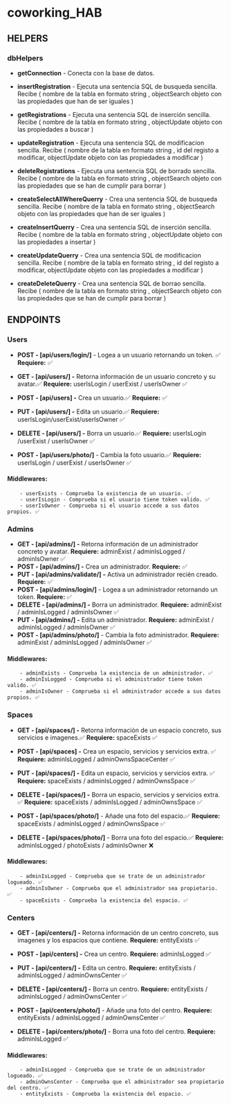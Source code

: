 # coworking_HAB

## HELPERS

### dbHelpers

-   **getConnection** - Conecta con la base de datos.
-   **insertRegistration** - Ejecuta una sentencia SQL de busqueda sencilla.
    Recibe ( nombre de la tabla en formato string , objectSearch objeto con las propiedades que han de ser iguales )
-   **getRegistrations** - Ejecuta una sentencia SQL de inserción sencilla.
    Recibe ( nombre de la tabla en formato string , objectUpdate objeto con las propiedades a buscar )
-   **updateRegistration** - Ejecuta una sentencia SQL de modificacion sencilla.
    Recibe ( nombre de la tabla en formato string , id del registo a modificar, objectUpdate objeto con las propiedades a modificar )
-   **deleteRegistrations** - Ejecuta una sentencia SQL de borrado sencilla.
    Recibe ( nombre de la tabla en formato string , objectSearch objeto con las propiedades que se han de cumplir para borrar )

-   **createSelectAllWhereQuerry** - Crea una sentencia SQL de busqueda sencilla.
    Recibe ( nombre de la tabla en formato string , objectSearch objeto con las propiedades que han de ser iguales )
-   **createInsertQuerry** - Crea una sentencia SQL de inserción sencilla.
    Recibe ( nombre de la tabla en formato string , objectUpdate objeto con las propiedades a insertar )
-   **createUpdateQuerry** - Crea una sentencia SQL de modificacion sencilla.
    Recibe ( nombre de la tabla en formato string , id del registo a modificar, objectUpdate objeto con las propiedades a modificar )
-   **createDeleteQuerry** - Crea una sentencia SQL de borrao sencilla.
    Recibe ( nombre de la tabla en formato string , objectSearch objeto con las propiedades que se han de cumplir para borrar )

## ENDPOINTS

### Users

-   **POST - [api/users/login/]** - Logea a un usuario retornando un token. ✅
    **Requiere:** ✅
-   **GET - [api/users/] -** Retorna información de un usuario concreto y su avatar.✅
    **Requiere:** userIsLogin / userExist / userIsOwner ✅
-   **POST - [api/users] -** Crea un usuario.✅
    **Requiere:** ✅
-   **PUT - [api/users/] -** Edita un usuario.✅
    **Requiere:** userIsLogin/userExist/userIsOwner ✅
-   **DELETE - [api/users/] -** Borra un usuario.✅
    **Requiere:** userIsLogin /userExist / userIsOwner ✅

-   **POST - [api/users/photo/]** - Cambia la foto usuario.✅
    **Requiere:** userIsLogin / userExist / userIsOwner ✅

#### Middlewares:

        - userExists - Comprueba la existencia de un usuario. ✅
        - userIsLogin - Comprueba si el usuario tiene token valido. ✅
        - userIsOwner - Comprueba si el usuario accede a sus datos propios. ✅

### Admins

-   **GET - [api/admins/] -** Retorna información de un administrador concreto y avatar.
    **Requiere:** adminExist / adminIsLogged / adminIsOwner ✅
-   **POST - [api/admins/] -** Crea un administrador.
    **Requiere:** ✅
-   **PUT - [api/admins/validate/] -** Activa un administrador recién creado.
    **Requiere:** ✅
-   **POST - [api/admins/login/]** - Logea a un administrador retornando un token.
    **Requiere:** ✅
-   **DELETE - [api/admins/] -** Borra un administrador.
    **Requiere:** adminExist / adminIsLogged / adminIsOwner ✅
-   **PUT - [api/admins/] -** Edita un administrador.
    **Requiere:** adminExist / adminIsLogged / adminIsOwner ✅
-   **POST - [api/admins/photo/]** - Cambia la foto administrador.
    **Requiere:** adminExist / adminIsLogged / adminIsOwner ✅

#### Middlewares:

        - adminExists - Comprueba la existencia de un administrador. ✅
        - adminIsLogged - Comprueba si el administrador tiene token valido. ✅
        - adminIsOwner - Comprueba si el administrador accede a sus datos propios. ✅

### Spaces

-   **GET - [api/spaces/] -** Retorna información de un espacio concreto, sus servicios e imagenes.✅
    **Requiere:** spaceExists ✅
-   **POST - [api/spaces] -** Crea un espacio, servicios y servicios extra. ✅
    **Requiere:**  adminIsLogged / adminOwnsSpaceCenter ✅
-   **PUT - [api/spaces/] -** Edita un espacio, servicios y servicios extra. ✅
    **Requiere:** spaceExists / adminIsLogged / adminOwnsSpace ✅
-   **DELETE - [api/spaces/] -** Borra un espacio, servicios y servicios extra. ✅
    **Requiere:** spaceExists / adminIsLogged / adminOwnsSpace ✅

-   **POST - [api/spaces/photo/]** - Añade una foto del espacio.✅
    **Requiere:** spaceExists / adminIsLogged / adminOwnsSpace ✅ 
-   **DELETE - [api/spaces/photo/]** - Borra una foto del espacio.✅
    **Requiere:** adminIsLogged / photoExists / adminIsOwner ❌

#### Middlewares:

        - adminIsLogged - Comprueba que se trate de un administrador logueado. ✅
        - adminIsOwner - Comprueba que el administrador sea propietario. ✅
        - spaceExists - Comprueba la existencia del espacio. ✅

### Centers

-   **GET - [api/centers/] -** Retorna información de un centro concreto, sus imagenes y los espacios que contiene.
    **Requiere:** entityExists ✅
-   **POST - [api/centers] -** Crea un centro.
    **Requiere:** adminIsLogged ✅
-   **PUT - [api/centers/] -** Edita un centro.
    **Requiere:** entityExists / adminIsLogged / adminOwnsCenter ✅
-   **DELETE - [api/centers/] -** Borra un centro.
    **Requiere:** entityExists / adminIsLogged / adminOwnsCenter ✅

-   **POST - [api/centers/photo/]** - Añade una foto del centro.
    **Requiere:** entityExists / adminIsLogged / adminOwnsCenter ✅
-   **DELETE - [api/centers/photo/]** - Borra una foto del centro.
    **Requiere:** adminIsLogged ✅

#### Middlewares:

        - adminIsLogged - Comprueba que se trate de un administrador logueado. ✅
        - adminOwnsCenter - Comprueba que el administrador sea propietario del centro. ✅
        - entityExists - Comprueba la existencia del espacio. ✅
